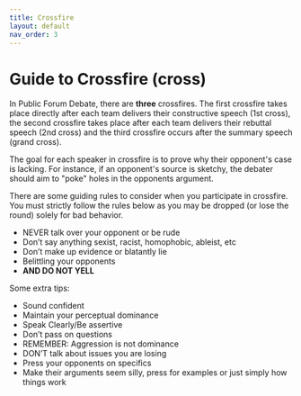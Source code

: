 ```yaml
---
title: Crossfire
layout: default
nav_order: 3
--- 
```


# Guide to Crossfire (cross)

In Public Forum Debate, there are **three** crossfires. The first crossfire takes place directly after each team delivers their constructive speech (1st cross), the second crossfire takes place after each team delivers their rebuttal speech (2nd cross) and the third crossfire occurs after the summary speech (grand cross). 

The goal for each speaker in crossfire is to prove why their opponent's case is lacking. For instance, if an opponent's source is sketchy, the debater should aim to "poke" holes in the opponents argument. 

There are some guiding rules to consider when you participate in crossfire. You must strictly follow the rules below as you may be dropped (or lose the round) solely for bad behavior. 

 - NEVER talk over your opponent or be rude
 - Don’t say anything sexist, racist, homophobic, ableist, etc
 - Don’t make up evidence or blatantly lie
 - Belittling your opponents
 - **AND DO NOT YELL**


Some extra tips: 
 - Sound confident 
 - Maintain your perceptual dominance
 - Speak Clearly/Be assertive
 - Don’t pass on questions
 - REMEMBER: Aggression is not dominance
 - DON’T talk about issues you are losing
 - Press your opponents on specifics
 - Make their arguments seem silly, press for examples or just simply how things work





